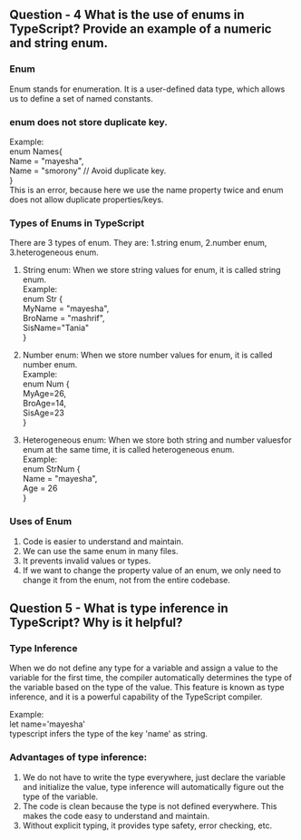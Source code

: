 ## Question - 4 What is the use of enums in TypeScript? Provide an example of a numeric and string enum.

### Enum
Enum stands for enumeration. It is a user-defined data type, which allows us to define a set of named constants. 

### enum does not store duplicate key.
Example:  
enum Names{  
Name = "mayesha",  
Name = "smorony"    // Avoid duplicate key.  
}  
This is an error, because here we use the name property twice and enum does not allow duplicate properties/keys.

### Types of Enums in TypeScript
There are 3 types of enum. They are:   1.string enum,   2.number enum,   3.heterogeneous enum.  
1. String enum: When we store string values ​​for enum, it is called string enum.   
Example:  
enum Str {  
MyName = "mayesha",  
BroName = "mashrif",  
SisName="Tania"  
}  

2. Number enum: When we store number values ​​for enum, it is called number enum.  
Example:  
enum Num {  
MyAge=26,  
BroAge=14,  
SisAge=23  
}  

3. Heterogeneous enum: When we store both string and number values ​​for enum at the same time, it is called heterogeneous enum.  
Example:  
enum StrNum {  
Name = "mayesha",  
Age = 26  
}  

### Uses of Enum

1. Code is easier to understand and maintain.
2. We can use the same enum in many files.
3. It prevents invalid values ​​or types.
4. If we want to change the property value of an enum, we only need to change it from the enum, not from the entire codebase.


## Question 5 - What is type inference in TypeScript? Why is it helpful?

### Type Inference
When we do not define any type for a variable and assign a value to the variable for the first time, the compiler automatically determines the type of the variable based on the type of the value. This feature is known as type inference, and it is a powerful capability of the TypeScript compiler.

Example:  
let name='mayesha'  
typescript infers the type of the key 'name' as string.

### Advantages of type inference:
1. We do not have to write the type everywhere, just declare the variable and initialize the value, type inference will automatically figure out the type of the variable.
2. The code is clean because the type is not defined everywhere. This makes the code easy to understand and maintain.
3. Without explicit typing, it provides type safety, error checking, etc.
